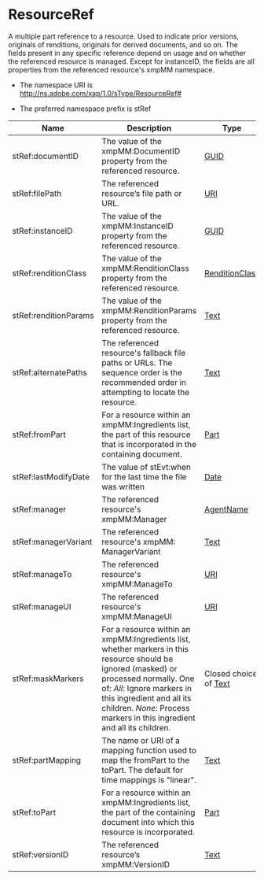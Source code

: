 # ResourceRef

A multiple part reference to a resource. Used to indicate prior versions, originals of renditions, originals for derived documents, and so on. The fields present in any specific reference depend on usage and on whether the referenced resource is managed. Except for instanceID, the fields are all properties from the referenced resource's xmpMM namespace.

- The namespace URI is http://ns.adobe.com/xap/1.0/sType/ResourceRef#

- The preferred namespace prefix is stRef

|Name|Description|Type|
|----|-----------|----|
|stRef:documentID|The value of the xmpMM:DocumentID property from the referenced resource.  |[GUID](./CoreProperties.md#guid)|
|stRef:filePath|The referenced resource’s file path or URL.  |[URI](./CoreProperties.md#uri)|
|stRef:instanceID|The value of the xmpMM:InstanceID property from the referenced resource.  |[GUID](./CoreProperties.md#guid)|
|stRef:renditionClass|The value of the xmpMM:RenditionClass property from the referenced resource.  |[RenditionClass](./CoreProperties.md#renditionclass)|
|stRef:renditionParams|The value of the xmpMM:RenditionParams property from the referenced resource.  |[Text](./CoreProperties.md#text)|
|stRef:alternatePaths|The referenced resource's fallback file paths or URLs. The sequence order is the recommended order in attempting to locate the resource.  |[Text](./CoreProperties.md#text)|
|stRef:fromPart|For a resource within an xmpMM:Ingredients list, the part of this resource that is incorporated in the containing document.  |[Part](./CoreProperties.md#part)|
|stRef:lastModifyDate|The value of stEvt:when for the last time the file was written  |[Date](./CoreProperties.md#date)|
|stRef:manager|The referenced resource's xmpMM:Manager  |[AgentName](./CoreProperties.md#agent-name)|
|stRef:managerVariant|The referenced resource's xmpMM: ManagerVariant  |[Text](./CoreProperties.md#text)|
|stRef:manageTo|The referenced resource's xmpMM:ManageTo  |[URI](./CoreProperties.md#uri)|
|stRef:manageUI|The referenced resource's xmpMM:ManageUI  |[URI](./CoreProperties.md#uri)|
|stRef:maskMarkers|For a resource within an xmpMM:Ingredients list, whether markers in this resource should be ignored (masked) or processed normally. One of: *All*: Ignore markers in this ingredient and all its children. *None*: Process markers in this ingredient and all its children. |Closed choice of [Text](./CoreProperties.md#text)|
|stRef:partMapping|The name or URI of a mapping function used to map the fromPart to the toPart. The default for time mappings is "linear".  |[Text](./CoreProperties.md#text)|
|stRef:toPart|For a resource within an xmpMM:Ingredients list, the part of the containing document into which this resource is incorporated.  |[Part](./CoreProperties.md#part)|
|stRef:versionID|The referenced resource’s xmpMM:VersionID  |[Text](./CoreProperties.md#text)|

